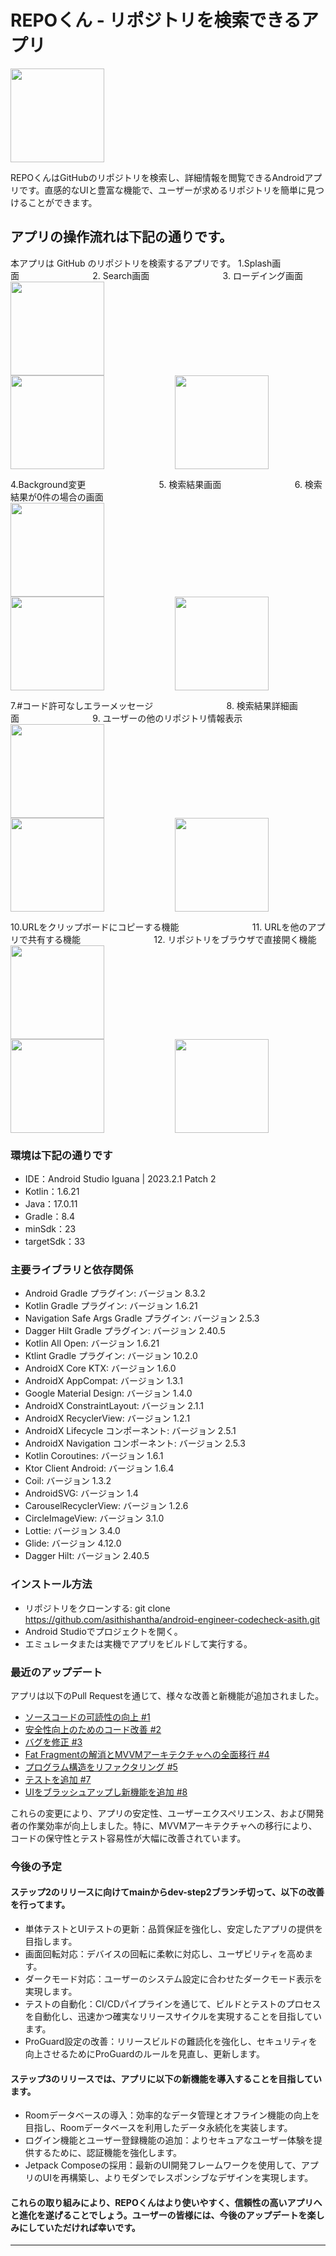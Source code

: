 # REPOくん - リポジトリを検索できるアプリ
<img src="docs/repo.png" width="150" height="150">

REPOくんはGitHubのリポジトリを検索し、詳細情報を閲覧できるAndroidアプリです。直感的なUIと豊富な機能で、ユーザーが求めるリポジトリを簡単に見つけることができます。

## アプリの操作流れは下記の通りです。

本アプリは GitHub のリポジトリを検索するアプリです。
 1.Splash画面<span style="margin-right: 3cm;">&nbsp;</span>2. Search画面<span style="margin-right: 3cm;">&nbsp;</span>3. ローデイング画面<br>
   <img src="docs/splash.gif" width="150" style="margin-right: 3cm;"><img src="docs/search.gif" width="150" style="margin-right: 3cm;"><img src="docs/loading.gif" width="150"><br>

 4.Background変更<span style="margin-right: 3cm;">&nbsp;</span>5. 検索結果画面<span style="margin-right: 3cm;">&nbsp;</span>6. 検索結果が0件の場合の画面<br>
   <img src="docs/screen-change.gif" width="150" style="margin-right: 3cm;"><img src="docs/search-results.gif" width="150" style="margin-right: 3cm;"><img src="docs/valid-search.gif" width="150"><br>

 7.#コード許可なしエラーメッセージ<span style="margin-right: 3cm;">&nbsp;</span>8. 検索結果詳細画面<span style="margin-right: 3cm;">&nbsp;</span>9. ユーザーの他のリポジトリ情報表示<br>
   <img src="docs/nohash.gif" width="150" style="margin-right: 3cm;"><img src="docs/navto detail.gif" width="150" style="margin-right: 3cm;"><img src="docs/other-repo-fromm-user.gif" width="150"><br>

 10.URLをクリップボードにコピーする機能<span style="margin-right: 3cm;">&nbsp;</span>11. URLを他のアプリで共有する機能<span style="margin-right: 3cm;">&nbsp;</span>12. リポジトリをブラウザで直接開く機能<br>
    <img src="docs/copy-link.gif" width="150" style="margin-right: 3cm;"><img src="docs/share-link.gif" width="150" style="margin-right: 3cm;"><img src="docs/open-in-web.gif" width="150"><br>



### 環境は下記の通りです

- IDE：Android Studio Iguana | 2023.2.1 Patch 2
- Kotlin：1.6.21
- Java：17.0.11
- Gradle：8.4
- minSdk：23
- targetSdk：33

### 主要ライブラリと依存関係
- Android Gradle プラグイン: バージョン 8.3.2
- Kotlin Gradle プラグイン: バージョン 1.6.21
- Navigation Safe Args Gradle プラグイン: バージョン 2.5.3
- Dagger Hilt Gradle プラグイン: バージョン 2.40.5
- Kotlin All Open: バージョン 1.6.21
- Ktlint Gradle プラグイン: バージョン 10.2.0
- AndroidX Core KTX: バージョン 1.6.0
- AndroidX AppCompat: バージョン 1.3.1
- Google Material Design: バージョン 1.4.0
- AndroidX ConstraintLayout: バージョン 2.1.1
- AndroidX RecyclerView: バージョン 1.2.1
- AndroidX Lifecycle コンポーネント: バージョン 2.5.1
- AndroidX Navigation コンポーネント: バージョン 2.5.3
- Kotlin Coroutines: バージョン 1.6.1
- Ktor Client Android: バージョン 1.6.4
- Coil: バージョン 1.3.2
- AndroidSVG: バージョン 1.4
- CarouselRecyclerView: バージョン 1.2.6
- CircleImageView: バージョン 3.1.0
- Lottie: バージョン 3.4.0
- Glide: バージョン 4.12.0
- Dagger Hilt: バージョン 2.40.5

### インストール方法
- リポジトリをクローンする: git clone https://github.com/asithishantha/android-engineer-codecheck-asith.git
- Android Studioでプロジェクトを開く。
- エミュレータまたは実機でアプリをビルドして実行する。

### 最近のアップデート

アプリは以下のPull Requestを通じて、様々な改善と新機能が追加されました。

- [ソースコードの可読性の向上 #1](https://github.com/asithishantha/android-engineer-codecheck-asith/pull/10)
- [安全性向上のためのコード改善 #2](https://github.com/asithishantha/android-engineer-codecheck-asith/pull/11)
- [バグを修正 #3](https://github.com/asithishantha/android-engineer-codecheck-asith/pull/13)
- [Fat Fragmentの解消とMVVMアーキテクチャへの全面移行 #4](https://github.com/asithishantha/android-engineer-codecheck-asith/pull/14)
- [プログラム構造をリファクタリング #5](https://github.com/asithishantha/android-engineer-codecheck-asith/pull/16)
- [テストを追加 #7](https://github.com/asithishantha/android-engineer-codecheck-asith/pull/18)
- [UIをブラッシュアップし新機能を追加 #8](https://github.com/asithishantha/android-engineer-codecheck-asith/pull/19)

これらの変更により、アプリの安定性、ユーザーエクスペリエンス、および開発者の作業効率が向上しました。特に、MVVMアーキテクチャへの移行により、コードの保守性とテスト容易性が大幅に改善されています。

### 今後の予定

#### ステップ2のリリースに向けてmainからdev-step2ブランチ切って、以下の改善を行ってます。

- 単体テストとUIテストの更新：品質保証を強化し、安定したアプリの提供を目指します。
- 画面回転対応：デバイスの回転に柔軟に対応し、ユーザビリティを高めます。
- ダークモード対応：ユーザーのシステム設定に合わせたダークモード表示を実現します。
- テストの自動化：CI/CDパイプラインを通じて、ビルドとテストのプロセスを自動化し、迅速かつ確実なリリースサイクルを実現することを目指しています。
- ProGuard設定の改善：リリースビルドの難読化を強化し、セキュリティを向上させるためにProGuardのルールを見直し、更新します。

#### ステップ3のリリースでは、アプリに以下の新機能を導入することを目指しています。

- Roomデータベースの導入：効率的なデータ管理とオフライン機能の向上を目指し、Roomデータベースを利用したデータ永続化を実装します。
- ログイン機能とユーザー登録機能の追加：よりセキュアなユーザー体験を提供するために、認証機能を強化します。
- Jetpack Composeの採用：最新のUI開発フレームワークを使用して、アプリのUIを再構築し、よりモダンでレスポンシブなデザインを実現します。

#### これらの取り組みにより、REPOくんはより使いやすく、信頼性の高いアプリへと進化を遂げることでしょう。ユーザーの皆様には、今後のアップデートを楽しみにしていただければ幸いです。

---
